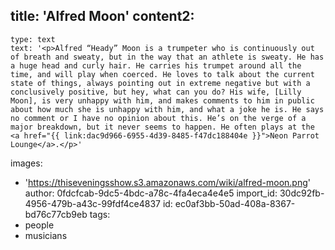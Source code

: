 title: 'Alfred Moon'
content2:
  -
    type: text
    text: '<p>Alfred “Heady” Moon is a trumpeter who is continuously out of breath and sweaty, but in the way that an athlete is sweaty. He has a huge head and curly hair. He carries his trumpet around all the time, and will play when coerced. He loves to talk about the current state of things, always pointing out in extreme negative but with a conclusively positive, but hey, what can you do? His wife, [Lilly Moon], is very unhappy with him, and makes comments to him in public about how much she is unhappy with him, and what a joke he is. He says no comment or I have no opinion about this. He’s on the verge of a major breakdown, but it never seems to happen. He often plays at the <a href="{{ link:dac9d966-6955-4d39-8485-f47dc188404e }}">Neon Parrot Lounge</a>.</p>'
images:
  - 'https://thiseveningsshow.s3.amazonaws.com/wiki/alfred-moon.png'
author: 0fdcfcab-9dc5-4bdc-a78c-4fa4eca4e4e5
import_id: 30dc92fb-4956-479b-a43c-99fdf4ce4837
id: ec0af3bb-50ad-408a-8367-bd76c77cb9eb
tags:
  - people
  - musicians
